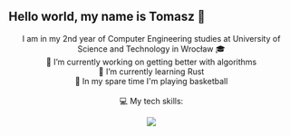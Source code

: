 ## Hello world, my name is Tomasz 👋
<div align="center">
  I am in my 2nd year of Computer Engineering studies at University of Science and Technology in Wrocław 🎓
  <br />🔭 I’m currently working on getting better with algorithms
  <br />🌱 I’m currently learning Rust
  <br />🏀 In my spare time I'm playing basketball
  <br />
  <br /> 💻 My tech skills:
</div>
<p align="center">
  <a href="https://skillicons.dev">
    <img src="https://skillicons.dev/icons?i=git,c,cpp,java,python,rust" />
  </a>
</p>
